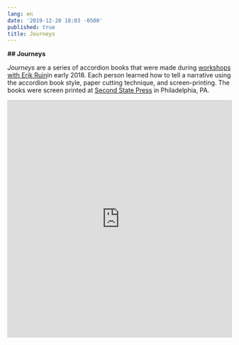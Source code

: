 ```yaml
---
lang: en
date: '2019-12-20 18:03 -0500'
published: true
title: Journeys
---
```

**## Journeys**

_Journeys_ are a series of accordion books that were made during [workshops with Erik Ruin](http://fps.swarthmore.edu/workshops/journeys-artist-workshops-with-erik-ruin/)in early 2018. Each person learned how to tell a narrative using the accordion book style, paper cutting technique, and screen-printing. The books were screen printed at [Second State Press](www.secondstatepress.org) in Philadelphia, PA.

<iframe class="airtable-embed" src="https://airtable.com/embed/shrAyPnMJ2y34LPjP?backgroundColor=blue&viewControls=on" frameborder="0" onmousewheel="" width="100%" height="533" style="background: transparent; border: 1px solid #ccc;"></iframe>
